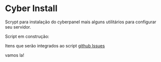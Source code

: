 # Cyber Install
Scrypt para instalação do cyberpanel mais alguns utilitários para configurar seu servidor.

Script em construção:

Itens que serão integrados ao script
[github Issues](https://github.com/juanpvh/cyber-install/issues/1)

vamos la!



